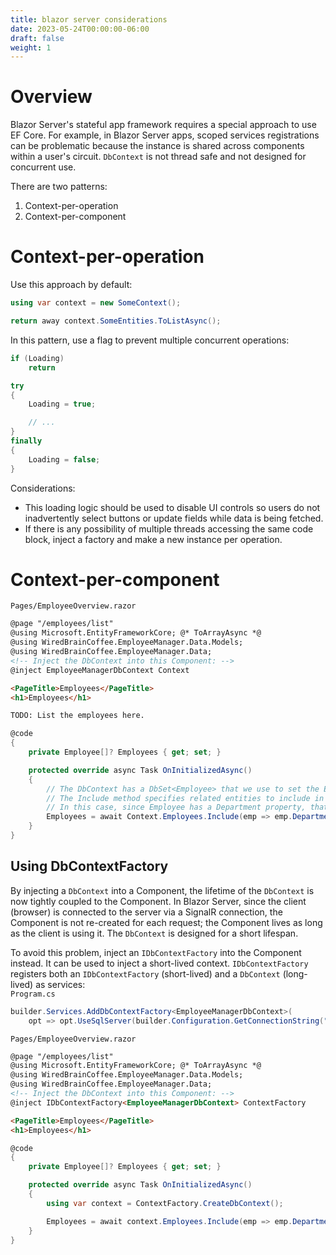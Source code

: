 ```yaml
---
title: blazor server considerations
date: 2023-05-24T00:00:00-06:00
draft: false
weight: 1
---
```


# Overview
Blazor Server's stateful app framework requires a special approach to use EF Core.  For example, in Blazor Server apps, scoped services registrations can be problematic because the instance is shared across components within a user's circuit.  `DbContext` is not thread safe and not designed for concurrent use.  

There are two patterns:
1. Context-per-operation
2. Context-per-component

# Context-per-operation
Use this approach by default:
```cs
using var context = new SomeContext();

return away context.SomeEntities.ToListAsync();
```

In this pattern, use a flag to prevent multiple concurrent operations:
```cs
if (Loading)
    return

try
{
    Loading = true;

    // ...
}
finally
{
    Loading = false;
}
```

Considerations:
- This loading logic should be used to disable UI controls so users do not inadvertently select buttons or update fields while data is being fetched.
- If there is any possibility of multiple threads accessing the same code block, inject a factory and make a new instance per operation.

# Context-per-component
`Pages/EmployeeOverview.razor`
```html
@page "/employees/list"
@using Microsoft.EntityFrameworkCore; @* ToArrayAsync *@
@using WiredBrainCoffee.EmployeeManager.Data.Models;
@using WiredBrainCoffee.EmployeeManager.Data;
<!-- Inject the DbContext into this Component: --> 
@inject EmployeeManagerDbContext Context

<PageTitle>Employees</PageTitle>
<h1>Employees</h1>

TODO: List the employees here.
```
```cs
@code
{
    private Employee[]? Employees { get; set; }

    protected override async Task OnInitializedAsync()
    {
        // The DbContext has a DbSet<Employee> that we use to set the Employees  property.
        // The Include method specifies related entities to include in the query.  
        // In this case, since Employee has a Department property, that it a related entity we need to include.
        Employees = await Context.Employees.Include(emp => emp.Department).ToArrayAsync();
    }
}
```

## Using DbContextFactory
By injecting a `DbContext` into a Component, the lifetime of the `DbContext` is now tightly coupled to the Component. In Blazor Server, since the client (browser) is connected to the server via a SignalR connection, the Component is not re-created for each request; the Component lives as long as the client is using it.  The `DbContext` is designed for a short lifespan.  

To avoid this problem, inject an `IDbContextFactory` into the Component instead. It can be used to inject a short-lived context.
`IDbContextFactory` registers both an `IDbContextFactory` (short-lived) and a `DbContext` (long-lived) as services:  
`Program.cs`
```cs
builder.Services.AddDbContextFactory<EmployeeManagerDbContext>(
    opt => opt.UseSqlServer(builder.Configuration.GetConnectionString("EmployeeManagerDb")));
```

`Pages/EmployeeOverview.razor`
```html
@page "/employees/list"
@using Microsoft.EntityFrameworkCore; @* ToArrayAsync *@
@using WiredBrainCoffee.EmployeeManager.Data.Models;
@using WiredBrainCoffee.EmployeeManager.Data;
<!-- Inject the DbContext into this Component: --> 
@inject IDbContextFactory<EmployeeManagerDbContext> ContextFactory

<PageTitle>Employees</PageTitle>
<h1>Employees</h1>
```
```cs
@code
{
    private Employee[]? Employees { get; set; }

    protected override async Task OnInitializedAsync()
    {
        using var context = ContextFactory.CreateDbContext();

        Employees = await context.Employees.Include(emp => emp.Department).ToArrayAsync();
    }
}
```
